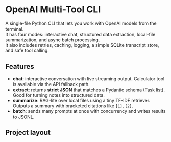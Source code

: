 # OpenAI Multi-Tool CLI

A single-file Python CLI that lets you work with OpenAI models from the terminal.  
It has four modes: interactive chat, structured data extraction, local-file summarization, and async batch processing.  
It also includes retries, caching, logging, a simple SQLite transcript store, and safe tool calling.

## Features
- **chat**: interactive conversation with live streaming output. Calculator tool is available via the API fallback path.
- **extract**: returns **strict JSON** that matches a Pydantic schema (Task list). Good for turning notes into structured data.
- **summarize**: RAG-lite over local files using a tiny TF-IDF retriever. Outputs a summary with bracketed citations like `[1]`, `[2]`.
- **batch**: sends many prompts at once with concurrency and writes results to JSONL.

## Project layout

